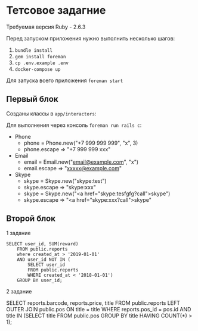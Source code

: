 # Тетсовое задагние
Требуемая версия Ruby - 2.6.3

Перед запуском приложения нужно выполнить несколько шагов:

1. `bundle install`
2. `gem install foreman`
3. `cp .env.example .env`
4. `docker-compose up`

Для запуска всего приложения `foreman start`

## Первый блок

Созданы классы в `app/interactors`:

Для выполнения через консоль `foreman run rails c`:
* Phone
    * phone = Phone.new("+7 999 999 999", "x", 3)
    * phone.escape => "+7 999 999 xxx"
* Email
    * email = Email.new("email@example.com", "x")
    * email.escape => "xxxxx@example.com"
* Skype
    * skype = Skype.new("skype:test") 
    * skype.escape => "skype:xxx"
    * skype = Skype.new("<a href=\"skype:tesfgfg?call\">skype</a>") 
    * skype.escape => "<a href=\"skype:xxx?call\">skype</a>"


## Второй блок

1 задание

```
SELECT user_id, SUM(reward) 
	FROM public.reports
	where created_at > '2019-01-01' 
	AND user_id NOT IN (
		SELECT user_id 
		FROM public.reports 
		WHERE created_at < '2018-01-01') 
	GROUP BY user_id;
```

2 задание

SELECT reports.barcode, reports.price, title FROM public.reports
	LEFT OUTER JOIN public.pos ON title = title 
	WHERE reports.pos_id = pos.id AND title IN (SELECT title
		FROM public.pos
		GROUP BY title
		HAVING COUNT(*) > 1);
